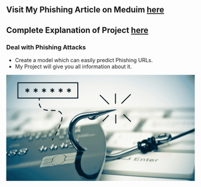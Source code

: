 ## Visit My Phishing Article on Meduim <a href='https://medium.com/@taruntiwari.hp/phishing-sites-predictor-using-fastapi-2b5de0272f0'>here</a> 
## Complete Explanation of Project <a href='https://youtu.be/zKNXHluHneU'>here</a>
### Deal with Phishing Attacks 
* Create a model which can easily predict Phishing URLs.
* My Project will give you all information about it.

<img src = 'https://github.com/taruntiwarihp/raw_images/blob/master/hack1.png'>

